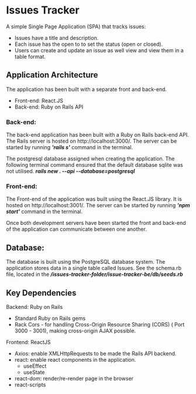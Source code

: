 # Issues Tracker
A simple Single Page Application (SPA) that tracks issues:
- Issues have a title and description. 
- Each issue has the open to to set the status (open or closed).
- Users can create and update an issue as well view and view them in a table format. 

## Application Architecture
The application has been built with a separate front and back-end. 
- Front-end: React.JS
- Back-end: Ruby on Rails API

### Back-end:
The back-end application has been built with a Ruby on Rails back-end API. The Rails server is hosted on http://localhost:3000/. The server can be started by running ***'rails s'*** command in the terminal. 

The postgresql database assigned when creating the application. The following terminal command ensured that the default database sqlite was not utilised. 
***rails new . --api --database=postgresql***

### Front-end:
The Front-end of the application was built using the React.JS library. It is hosted on http://localhost:3001/. The server can be started by running ***'npm start'*** command in the terminal. 

Once both development servers have been started the front and back-end of the application can communicate between one another. 

## Database: 
The database is built using the PostgreSQL database system. The application stores data in a single table called Issues. See the schema.rb file, located in the ***/issues-tracker-folder/issue-tracker-be/db/seeds.rb***

## Key Dependencies
Backend: Ruby on Rails
- Standard Ruby on Rails gems 
- Rack Cors - for handling Cross-Origin Resource Sharing (CORS) ( Port 3000 - 3001), making cross-origin AJAX possible. 

Frontend: ReactJS
- Axios: enable XMLHttpRequests to be made the Rails API backend. 
- react: enable react components in the application. 
    - useEffect
    - useState
- react-dom: render/re-render page in the browser 
- react-scripts




